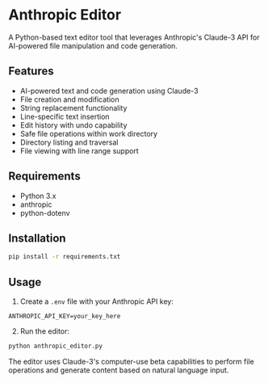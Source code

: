 # Anthropic Editor

A Python-based text editor tool that leverages Anthropic's Claude-3 API for AI-powered file manipulation and code generation.

## Features
- AI-powered text and code generation using Claude-3
- File creation and modification
- String replacement functionality
- Line-specific text insertion
- Edit history with undo capability
- Safe file operations within work directory
- Directory listing and traversal
- File viewing with line range support

## Requirements
- Python 3.x
- anthropic
- python-dotenv

## Installation
```bash
pip install -r requirements.txt
```

## Usage
1. Create a `.env` file with your Anthropic API key:
```
ANTHROPIC_API_KEY=your_key_here
```

2. Run the editor:
```bash
python anthropic_editor.py
```

The editor uses Claude-3's computer-use beta capabilities to perform file operations and generate content based on natural language input.
